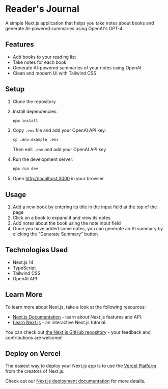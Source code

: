 # Reader's Journal

A simple Next.js application that helps you take notes about books and generate AI-powered summaries using OpenAI's GPT-4.

## Features

- Add books to your reading list
- Take notes for each book
- Generate AI-powered summaries of your notes using OpenAI
- Clean and modern UI with Tailwind CSS

## Setup

1. Clone the repository
2. Install dependencies:
   ```bash
   npm install
   ```
3. Copy `.env` file and add your OpenAI API key:

   ```bash
   cp .env.example .env
   ```

   Then edit `.env` and add your OpenAI API key

4. Run the development server:

   ```bash
   npm run dev
   ```

5. Open [http://localhost:3000](http://localhost:3000) in your browser

## Usage

1. Add a new book by entering its title in the input field at the top of the page
2. Click on a book to expand it and view its notes
3. Add notes about the book using the note input field
4. Once you have added some notes, you can generate an AI summary by clicking the "Generate Summary" button

## Technologies Used

- Next.js 14
- TypeScript
- Tailwind CSS
- OpenAI API

## Learn More

To learn more about Next.js, take a look at the following resources:

- [Next.js Documentation](https://nextjs.org/docs) - learn about Next.js features and API.
- [Learn Next.js](https://nextjs.org/learn) - an interactive Next.js tutorial.

You can check out [the Next.js GitHub repository](https://github.com/vercel/next.js) - your feedback and contributions are welcome!

## Deploy on Vercel

The easiest way to deploy your Next.js app is to use the [Vercel Platform](https://vercel.com/new?utm_medium=default-template&filter=next.js&utm_source=create-next-app&utm_campaign=create-next-app-readme) from the creators of Next.js.

Check out our [Next.js deployment documentation](https://nextjs.org/docs/app/building-your-application/deploying) for more details.
